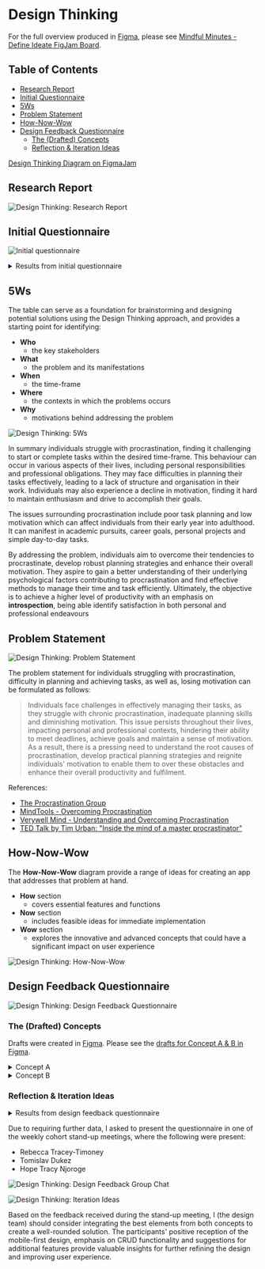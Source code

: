 <!-- omit from toc -->
# Design Thinking

For the full overview produced in [Figma](https://figma.com), please see [Mindful Minutes - Define Ideate FigJam Board](https://www.figma.com/file/7rtFy0K92UjWxtJk84oh6D/Define-and-Ideate?type=whiteboard&node-id=0%3A1&t=cB3V7QtiU6YaSUpv-1).

<!-- omit from toc -->
## Table of Contents
- [Research Report](#research-report)
- [Initial Questionnaire](#initial-questionnaire)
- [5Ws](#5ws)
- [Problem Statement](#problem-statement)
- [How-Now-Wow](#how-now-wow)
- [Design Feedback Questionnaire](#design-feedback-questionnaire)
  - [The (Drafted) Concepts](#the-drafted-concepts)
  - [Reflection \& Iteration Ideas](#reflection--iteration-ideas)


[Design Thinking Diagram on FigmaJam](https://www.figma.com/file/7rtFy0K92UjWxtJk84oh6D/Define-and-Ideate?type=whiteboard&node-id=0%3A1&t=U2UiLCfcAOVAZf6c-1)

## Research Report

![Design Thinking: Research Report](../../media/images/design-thinking_research-report.png)

## Initial Questionnaire

![Initial questionnaire](../../media/images/design-thinking_initial-questionnaire.png)

<details>
  <summary>Results from initial questionnaire</summary>

  ![Results from initial questionnaire](../../media/images/design-thinking_initial-questionnaire-results.png)

</details>

## 5Ws

The table can serve as a foundation for brainstorming and designing potential solutions using the Design Thinking approach, and provides a starting point for identifying:

- **Who**
  - the key stakeholders
- **What**
  - the problem and its manifestations
- **When**
  - the time-frame
- **Where**
  - the contexts in which the problems occurs
- **Why**
  - motivations behind addressing the problem

![Design Thinking: 5Ws](../../media/images/design-thinking_5ws.png)

In summary individuals struggle with procrastination, finding it challenging to start or complete tasks within the desired time-frame. This behaviour can occur in various aspects of their lives, including personal responsibilities and professional obligations. They may face difficulties in planning their tasks effectively, leading to a lack of structure and organisation in their work. Individuals may also experience a decline in motivation, finding it hard to maintain enthusiasm and drive to accomplish their goals.

The issues surrounding procrastination include poor task planning and low motivation which can affect individuals from their early year into adulthood. It can manifest in academic pursuits, career goals, personal projects and simple day-to-day tasks.

By addressing the problem, individuals aim to overcome their tendencies to procrastinate, develop robust planning strategies and enhance their overall motivation. They aspire to gain a better understanding of their underlying psychological factors contributing to procrastination and find effective methods to manage their time and task efficiently. Ultimately, the objective is to achieve a higher level of productivity with an emphasis on **introspection**, being able identify satisfaction in both personal and professional endeavours

## Problem Statement

![Design Thinking: Problem Statement](../../media/images/design-thinking_problem-statement.png)

The problem statement for individuals struggling with procrastination, difficulty in planning and achieving tasks, as well as, losing motivation can be formulated as follows:

> Individuals face challenges in effectively managing their tasks, as they struggle with chronic procrastination, inadequate planning skills and diminishing motivation. This issue persists throughout their lives, impacting personal and professional contexts, hindering their ability to meet deadlines, achieve goals and maintain a sense of motivation. As a result, there is a pressing need to understand the root causes of procrastination, develop practical planning strategies and reignite individuals' motivation to enable them to over these obstacles and enhance their overall productivity and fulfilment.

References:
- [The Procrastination Group](https://procrastination.ca)
- [MindTools - Overcoming Procrastination](https://www.mindtools.com/a5plzk8/how-to-stop-procrastinating)
- [Verywell Mind - Understanding and Overcoming Procrastination](https://www.verywellmind.com/what-is-maslows-hierarchy-of-needs-4136760)
- [TED Talk by Tim Urban: "Inside the mind of a master procrastinator"](https://www.ted.com/talks/tim_urban_inside_the_mind_of_a_master_procrastinator/c)

## How-Now-Wow

The **How-Now-Wow** diagram provide a range of ideas for creating an app that addresses that problem at hand.

- **How** section
  - covers essential features and functions
- **Now** section
  - includes feasible ideas for immediate implementation
- **Wow** section
  - explores the innovative and advanced concepts that could have a significant impact on user experience

![Design Thinking: How-Now-Wow](../../media/images/design-thinking_how-now-wow.png)

## Design Feedback Questionnaire

![Design Thinking: Design Feedback Questionnaire](../../media/images/design-thinking_design-feedback-questionnaire.png)

### The (Drafted) Concepts

Drafts were created in [Figma](https://figma.com). Please see the [drafts for Concept A & B in Figma](https://www.figma.com/file/0dqJufUdcM2ZNwxmbKpLzZ/Design-Feedback-(Concept-A-%26-B)?type=design&node-id=0%3A1&t=7BN0IWFqODDsJggl-1).

<details>
  <summary>Concept A</summary>

  ![Design Thinking: Design Feedback - Concept A](../../media/images/design-thinking_sketch_concept-A.png)

  **Concept A** Draft with annotations
</details>

<details>
  <summary>Concept B</summary>

  ![Design Thinking: Design Feedback - Concept B](../../media/images/design-thinking_sketch_concept-B.png)

  **Concept B** Draft with annotations
</details>

### Reflection & Iteration Ideas

<details>
  <summary>Results from design feedback questionnaire</summary>

  ![Results from design feedback questionnaire](../../media/images/design-thinking_design-feedback-questionnaire-results.png)

  Overall, the participant had a positive reaction to the concept of the app, appreciating the timer feature and the ability to mark tasks as completed. They provided valuable feed on including a "do not disturb" button, adding a pending tasks section and incorporating a timer for tasks that require focus. These suggestions can be considered for improving the concept and enhancing the user experience of the app. 

  Note:

  This feedback report is based on the input and feedback provided by a single participant. As there is only one participant, it was important to consider gathering feedback from a larger and diverse group of participants to obtain a more comprehensive and representative understanding fo user perspective and preferences.

</details>

Due to requiring further data, I asked to present the questionnaire in one of the weekly cohort stand-up meetings, where the following were present:
- Rebecca Tracey-Timoney
- Tomislav Dukez
- Hope Tracy Njoroge

![Design Thinking: Design Feedback Group Chat](../../media/images/design-thinking_feedback-reflection.png)

![Design Thinking: Iteration Ideas](../../media/images/design-thinking_iteration-ideas.png)

Based on the feedback received during the stand-up meeting, I (the design team) should consider integrating the best elements from both concepts to create a well-rounded solution. The participants' positive reception of the mobile-first design, emphasis on CRUD functionality and suggestions for additional features provide valuable insights for further refining the design and improving user experience.

